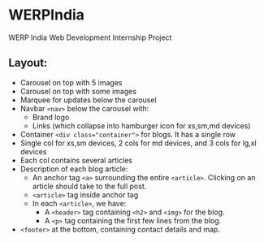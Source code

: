 # WERPIndia
WERP India Web Development Internship Project

## Layout:
- Carousel on top with 5 images
- Carousel on top with some images
- Marquee for updates below the carousel
- Navbar ```<nav>``` below the carousel with:
    - Brand logo
    - Links (which collapse into hamburger icon for xs,sm,md devices)
- Container ```<div class="container">``` for blogs. It has a single row
- Single col for xs,sm devices, 2 cols for md devices, and 3 cols for lg,xl devices
- Each col contains several articles
- Description of each blog article:
    - An anchor tag ```<a>``` surrounding the entire ```<article>```. Clicking on an article should take to the full post.
    - ```<article>``` tag inside anchor tag
    - In each ```<article>```, we have:
        - A ```<header>``` tag containing ```<h2>``` and ```<img>``` for the blog.
        - A ```<p>``` tag containing the first few lines from the blog.
- ```<footer>``` at the bottom, containing contact details and map.

